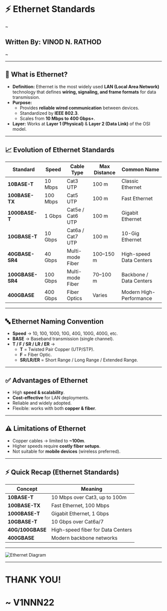 # ⚡ Ethernet Standards  
~
## Written By: VINOD N. RATHOD  
~

---

## 📌 What is Ethernet?  
- **Definition:** Ethernet is the most widely used **LAN (Local Area Network)** technology that defines **wiring, signaling, and frame formats** for data transmission.  
- **Purpose:**  
  - Provides **reliable wired communication** between devices.  
  - Standardized by **IEEE 802.3**.  
  - Scales from **10 Mbps to 400 Gbps+**.  
- **Layer:** Works at **Layer 1 (Physical)** & **Layer 2 (Data Link)** of the OSI model.  

---

## 📈 Evolution of Ethernet Standards  

| **Standard**   | **Speed** | **Cable Type**      | **Max Distance** | **Common Name**          |
|----------------|-----------|---------------------|------------------|--------------------------|
| **10BASE-T**   | 10 Mbps   | Cat3 UTP            | 100 m            | Classic Ethernet         |
| **100BASE-TX** | 100 Mbps  | Cat5 UTP            | 100 m            | Fast Ethernet            |
| **1000BASE-T** | 1 Gbps    | Cat5e / Cat6 UTP    | 100 m            | Gigabit Ethernet         |
| **10GBASE-T**  | 10 Gbps   | Cat6a / Cat7 UTP    | 100 m            | 10-Gig Ethernet          |
| **40GBASE-SR4**| 40 Gbps   | Multi-mode Fiber    | 100–150 m        | High-speed Data Centers  |
| **100GBASE-SR4**| 100 Gbps | Multi-mode Fiber    | 70–100 m         | Backbone / Data Centers  |
| **400GBASE**   | 400 Gbps  | Fiber Optics        | Varies           | Modern High-Performance  |

---

## 🔤 Ethernet Naming Convention  
- **Speed** → 10, 100, 1000, 10G, 40G, 100G, 400G, etc.  
- **BASE** → Baseband transmission (single channel).  
- **T / F / SR / LR / ER** →  
  - **T** = Twisted Pair Copper (UTP/STP).  
  - **F** = Fiber Optic.  
  - **SR/LR/ER** = Short Range / Long Range / Extended Range.  

---

## ✅ Advantages of Ethernet  
- High **speed & scalability**.  
- **Cost-effective** for LAN deployments.  
- Reliable and widely adopted.  
- Flexible: works with both **copper & fiber**.  

---

## ⚠️ Limitations of Ethernet  
- Copper cables → limited to **~100m**.  
- Higher speeds require **costly fiber setups**.  
- Not suitable for **mobile devices** (wireless preferred).  

---

## ⚡ Quick Recap (Ethernet Standards)  

| **Concept**     | **Meaning** |
|-----------------|-------------|
| **10BASE-T**    | 10 Mbps over Cat3, up to 100m |
| **100BASE-TX**  | Fast Ethernet, 100 Mbps |
| **1000BASE-T**  | Gigabit Ethernet, 1 Gbps |
| **10GBASE-T**   | 10 Gbps over Cat6a/7 |
| **40G/100GBASE**| High-speed fiber for Data Centers |
| **400GBASE**    | Modern backbone networks |

---

![Ethernet Diagram](Assets/ethernet-standards.png)  

---

# THANK YOU!  
# ~ **V1NNN22**